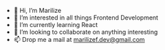 - 👋 Hi, I’m Marilize
- 👀 I’m interested in all things Frontend Development
- 🌱 I’m currently learning React
- 💞️ I’m looking to collaborate on anything interesting
- 📫 Drop me a mail at marilizef.dev@gmail.com

<!---
Eziliram/Eziliram is a ✨ special ✨ repository because its `README.md` (this file) appears on your GitHub profile.
You can click the Preview link to take a look at your changes.
--->
